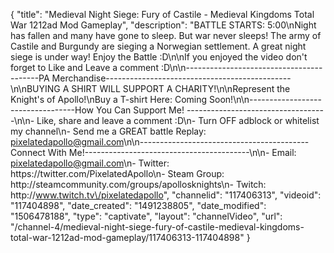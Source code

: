{
    "title": "Medieval Night Siege: Fury of Castile - Medieval Kingdoms Total War 1212ad Mod Gameplay",
    "description": "BATTLE STARTS: 5:00\nNight has fallen and many have gone to sleep. But war never sleeps! The army of Castile and Burgundy are sieging a Norwegian settlement.  A great night siege is under way!  Enjoy the Battle :D\n\nIf you enjoyed the video don't forget to Like and Leave a comment :D\n\n-----------------------------------------PA Merchandise----------------------------------------------\n\nBUYING A SHIRT WILL SUPPORT A CHARITY!\n\nRepresent the Knight's of Apollo!\nBuy a T-shirt Here: Coming Soon!\n\n----------------------------------How You Can Support Me! -----------------------------------\n\n- Like, share and leave a comment :D\n- Turn OFF adblock or whitelist my channel\n- Send me a GREAT battle Replay: pixelatedapollo@gmail.com\n\n------------------------------------------Connect With Me!-----------------------------------------\n\n- Email: pixelatedapollo@gmail.com\n- Twitter: https:\/\/twitter.com\/PixelatedApollo\n- Steam Group:  http:\/\/steamcommunity.com\/groups\/apollosknights\n- Twitch: http:\/\/www.twitch.tv\/pixelatedapollo",
    "channelid": "117406313",
    "videoid": "117404898",
    "date_created": "1491238805",
    "date_modified": "1506478188",
    "type": "captivate",
    "layout": "channelVideo",
    "url": "\/channel-4\/medieval-night-siege-fury-of-castile-medieval-kingdoms-total-war-1212ad-mod-gameplay\/117406313-117404898"
}